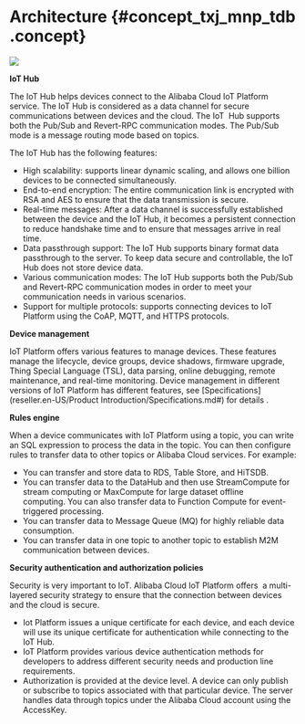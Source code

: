 # Architecture {#concept_txj_mnp_tdb .concept}

![](http://static-aliyun-doc.oss-cn-hangzhou.aliyuncs.com/assets/img/7451/15404587583364_en-US.png)

**IoT Hub**

The IoT Hub helps devices connect to the Alibaba Cloud IoT Platform service. The IoT Hub is considered as a data channel for secure communications between devices and the cloud. The IoT  Hub supports both the Pub/Sub and Revert-RPC communication modes. The Pub/Sub mode is a message routing mode based on topics.

The IoT Hub has the following features:

-   High scalability: supports linear dynamic scaling, and allows one billion devices to be connected simultaneously. 
-   End-to-end encryption: The entire communication link is encrypted with RSA and AES to ensure that the data transmission is secure.
-   Real-time messages: After a data channel is successfully established between the device and the IoT Hub, it becomes a persistent connection to reduce handshake time and to ensure that messages arrive in real time.
-   Data passthrough support: The IoT Hub supports binary format data passthrough to the server. To keep data secure and controllable, the IoT Hub does not store device data.
-   Various communication modes: The IoT Hub supports both the Pub/Sub and Revert-RPC communication modes in order to meet your communication needs in various scenarios.
-   Support for multiple protocols: supports connecting devices to IoT Platform using the CoAP, MQTT, and HTTPS protocols.

**Device management**

IoT Platform offers various features to manage devices. These features manage the lifecycle, device groups, device shadows, firmware upgrade, Thing Special Language \(TSL\), data parsing, online debugging, remote maintenance, and real-time monitoring. Device management in different versions of IoT Platform has different features, see [Specifications](reseller.en-US/Product Introduction/Specifications.md#) for details .

**Rules engine**

When a device communicates with IoT Platform using a topic, you can write an SQL expression to process the data in the topic. You can then configure rules to transfer data to other topics or Alibaba Cloud services. For example:

-   You can transfer and store data to RDS, Table Store, and HiTSDB.
-   You can transfer data to the DataHub and then use StreamCompute for stream computing or MaxCompute for large dataset offline computing. You can also transfer data to Function Compute for event-triggered processing.
-   You can transfer data to Message Queue \(MQ\) for highly reliable data consumption.
-   You can transfer data in one topic to another topic to establish M2M communication between devices.

**Security authentication and authorization policies**

Security is very important to IoT. Alibaba Cloud IoT Platform offers  a multi-layered security strategy to ensure that the connection between devices and the cloud is secure.

-   Iot Platform issues a unique certificate for each device, and each device will use its unique certificate for authentication while connecting to the IoT Hub.
-   IoT Platform provides various device authentication methods for developers to address different security needs and production line requirements.
-   Authorization is provided at the device level. A device can only publish or subscribe to topics associated with that particular device. The server handles data through topics under the Alibaba Cloud account using the AccessKey.

